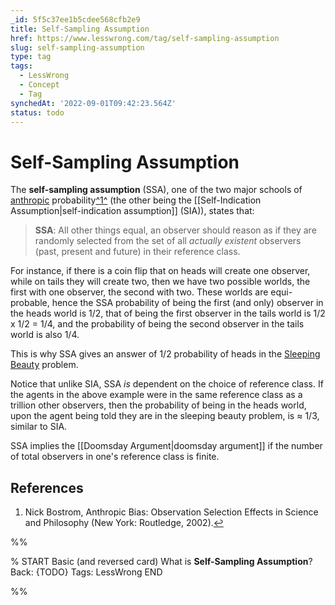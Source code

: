 ```yaml
---
_id: 5f5c37ee1b5cdee568cfb2e9
title: Self-Sampling Assumption
href: https://www.lesswrong.com/tag/self-sampling-assumption
slug: self-sampling-assumption
type: tag
tags:
  - LessWrong
  - Concept
  - Tag
synchedAt: '2022-09-01T09:42:23.564Z'
status: todo
---
```


# Self-Sampling Assumption

The **self-sampling assumption** (SSA), one of the two major schools of [anthropic](/tag/anthropics) probability[^1^](#fn1) (the other being the [[Self-Indication Assumption|self-indication assumption]] (SIA)), states that:

> **SSA**: All other things equal, an observer should reason as if they are randomly selected from the set of all *actually existent* observers (past, present and future) in their reference class.

For instance, if there is a coin flip that on heads will create one observer, while on tails they will create two, then we have two possible worlds, the first with one observer, the second with two. These worlds are equi-probable, hence the SSA probability of being the first (and only) observer in the heads world is 1/2, that of being the first observer in the tails world is 1/2 x 1/2 = 1/4, and the probability of being the second observer in the tails world is also 1/4.

This is why SSA gives an answer of 1/2 probability of heads in the [Sleeping Beauty](https://en.wikipedia.org/wiki/Sleeping_Beauty_problem) problem.

Notice that unlike SIA, SSA *is* dependent on the choice of reference class. If the agents in the above example were in the same reference class as a trillion other observers, then the probability of being in the heads world, upon the agent being told they are in the sleeping beauty problem, is ≈ 1/3, similar to SIA.

SSA implies the [[Doomsday Argument|doomsday argument]] if the number of total observers in one's reference class is finite.

## References

1. Nick Bostrom, Anthropic Bias: Observation Selection Effects in Science and Philosophy (New York: Routledge, 2002).[↩](#fnref1)


%%

% START
Basic (and reversed card)
What is **Self-Sampling Assumption**?
Back: {TODO}
Tags: LessWrong
END

%%
	
